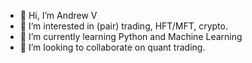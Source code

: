 - 👋 Hi, I’m Andrew V
- 👀 I’m interested in (pair) trading, HFT/MFT, crypto.
- 🌱 I’m currently learning Python and Machine Learning
- 💞️ I’m looking to collaborate on quant trading.


<!---
Seb177/Seb177 is a ✨ special ✨ repository because its `README.md` (this file) appears on your GitHub profile.
You can click the Preview link to take a look at your changes.
--->

